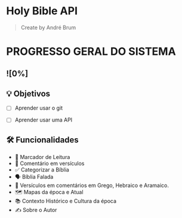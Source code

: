 # Holy Bible API
> Create by André Brum

# PROGRESSO GERAL DO SISTEMA
## ![0%]

## 💡 Objetivos

- [ ] Aprender usar o git
- [ ] Aprender usar uma API


## 🛠 Funcionalidades

- 🔖 Marcador de Leitura
- 📑 Comentário em versículos
- ✅ Categorizar a Bíblia
- 🗣 Bíblia Falada
- 💬 Versículos em comentários em Grego, Hebraico e Aramaico.
- 🗺 Mapas da época e Atual
- 📚 Contexto Histórico e Cultura da época
- ✍ Sobre o Autor
